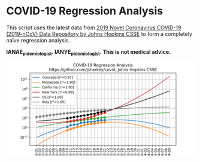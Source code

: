 
# COVID-19 Regression Analysis

This script uses the latest data from 
[2019 Novel Coronavirus COVID-19 (2019-nCoV) Data Repository by Johns Hopkins CSSE](https://github.com/CSSEGISandData/COVID-19/) to form  a completely naïve regression analysis.

<b>IANAE<sub>pidemiologist</sub>. IANYE<sub>pidemiologist</sub>. This is not medical advice.</b>

![Latest data](03-21.png)

